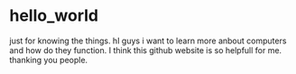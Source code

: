 # hello_world
just for knowing the things.
hI guys i want to learn more anbout computers and how do they function.
I think this github website is so helpfull for me.
thanking you people.
